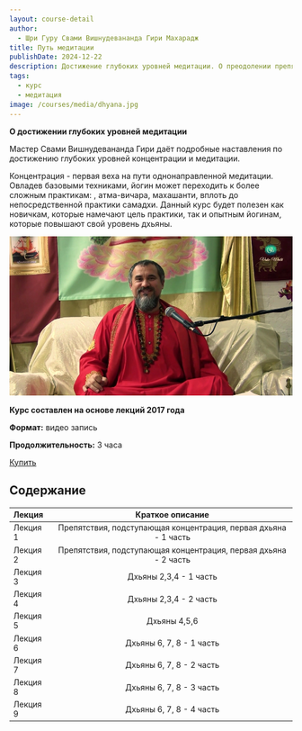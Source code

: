 ```yaml
---
layout: course-detail
author:
  - Шри Гуру Свами Вишнудевананда Гири Махарадж
title: Путь медитации
publishDate: 2024-12-22
description: Достижение глубоких уровней медитации. О преодолении препятствий на пути дхьяны. В курсе описаны различные уровни медитативной погруженности.
tags:
  - курс
  - медитация
image: /courses/media/dhyana.jpg
---
```


**О достижении глубоких уровней медитации**

Мастер Свами Вишнудевананда Гири даёт подробные наставления по достижению глубоких уровней концентрации и медитации.

Концентрация  - первая веха на пути однонаправленной медитации.  Овладев базовыми техниками, йогин может переходить к более сложным практикам: , атма-вичара, махашанти, вплоть до непосредственной практики самадхи. Данный курс будет полезен как новичкам, которые намечают цель практики, так и опытным йогинам, которые повышают свой уровень дхьяны.


![раджа-йога](/courses/media/Guru_small.jpg)

**Курс составлен на основе лекций 2017 года**

**Формат:** видео запись

**Продолжительность:** 3 часа

<div class="buy-link">

[Купить](https://www.dattatreya.space/enroll/3233006)
</div>


## Содержание

| Лекция   |                        Краткое описание                         |
| :------- | :-------------------------------------------------------------: |
| Лекция 1 | Препятствия, подступающая концентрация, первая дхьяна - 1 часть |
| Лекция 2 | Препятствия, подступающая концентрация, первая дхьяна - 2 часть |
| Лекция 3 |                     Дхьяны 2,3,4 - 1 часть                      |
| Лекция 4 |                     Дхьяны 2,3,4 - 2 часть                      |
| Лекция 5 |                          Дхьяны 4,5,6                           |
| Лекция 6 |                    Дхьяны 6, 7, 8 - 1 часть                     |
| Лекция 7 |                    Дхьяны 6, 7, 8 - 2 часть                     |
| Лекция 8 |                    Дхьяны 6, 7, 8 - 3 часть                     |
| Лекция 9 |                    Дхьяны 6, 7, 8 - 4 часть                     |

